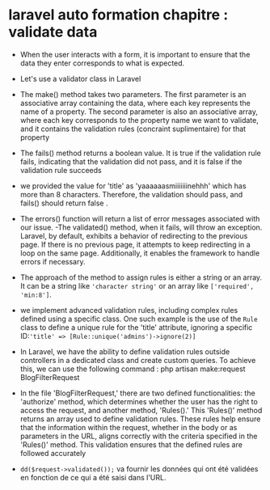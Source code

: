 # laravel auto formation chapitre :  validate data 

 - When the user interacts with a form, it is important to ensure that the data they enter corresponds to what is expected.
 
- Let's use a validator class in Laravel

- The make() method takes two parameters. The first parameter is an associative array containing the data, where each key represents the name of a property. The second parameter is also an associative array, where each key corresponds to the property name we want to validate, and it contains the validation rules (concraint suplimentaire) for that property

- The fails() method returns a boolean value. It is true if the validation rule fails, indicating that the validation did not pass, and it is false if the validation rule succeeds
-  we provided the value for 'title' as 'yaaaaaasmiiiiiiinehhh' which has more than 8 characters. Therefore, the validation should pass, and fails() should return false . 

- The errors() function will return a list of error messages associated with our issue.
-The validated() method, when it fails, will throw an exception. Laravel, by default, exhibits a behavior of redirecting to the previous page. If there is no previous page, it attempts to keep redirecting in a loop on the same page. Additionally, it enables the framework to handle errors if necessary.
- The approach of the method to assign rules is either a string or an array. It can be a string like `'character string'` or an array like `['required', 'min:8']`.
- we implement advanced validation rules, including complex rules defined using a specific class. One such example is the use of the `Rule` class to define a unique rule for the 'title' attribute, ignoring a specific ID:`'title' => [Rule::unique('admins')->ignore(2)]`
- In Laravel, we have the ability to define validation rules outside controllers in a dedicated class and create custom queries. To achieve this, we can use the following command : php artisan make:request BlogFilterRequest
  
-  In the file 'BlogFilterRequest,' there are two defined functionalities: the 'authorize' method, which determines whether the user has the right to access the request, and another method, 'Rules().' This 'Rules()' method returns an array used to define validation rules. These rules help ensure that the information within the request, whether in the body or as parameters in the URL, aligns correctly with the criteria specified in the 'Rules()' method. This validation ensures that the defined rules are followed accurately
- `dd($request->validated());` va fournir les données qui ont été validées en fonction de ce qui a été saisi dans l'URL.
  